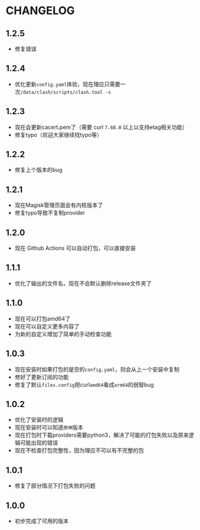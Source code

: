 # CHANGELOG
## 1.2.5
- 修复错误
## 1.2.4 
- 优化更新`config.yaml`体验，现在理应只需要一次`/data/clash/scripts/clash.tool -s`
## 1.2.3
- 现在会更新cacert.pem了（需要 curl `7.68.0` 以上以支持etag相关功能）
- 修复typo（欢迎大家继续找typo等）
## 1.2.2
- 修复上个版本的bug
## 1.2.1
- 现在Magisk管理页面会有内核版本了
- 修复typo导致不复制provider
## 1.2.0
- 现在 Github Actions 可以自动打包，可以直接安装 
## 1.1.1
- 优化了输出的文件名，现在不会默认删除release文件夹了
## 1.1.0
- 现在可以打包amd64了
- 现在可以自定义更多内容了
- 为新的自定义增加了简单的手动检查功能
## 1.0.3
- 现在安装时如果打包的是空的`config.yaml`，则会从上一个安装中复制
- 修好了更新订阅的功能
- 修复了默认`files.config`把curl`amd64`看成`arm64`的弱智bug
## 1.0.2
- 优化了安装时的逻辑
- 现在安装时可以知道`原神`版本
- 现在打包时下载providers需要python3，解决了可能的打包失败以及原来逻辑可能出现的错误
- 现在不检查打包完整性，因为理应不可以有不完整的包
## 1.0.1
- 修复了部分情况下打包失败的问题
## 1.0.0
- 初步完成了可用的版本